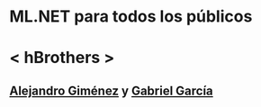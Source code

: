 # ML.NET para todos los públicos

# <        hBrothers            >
## [Alejandro Giménez](https://www.linkedin.com/in/alejandrogiga/) y [Gabriel García](https://www.linkedin.com/in/gabrielgar/)
